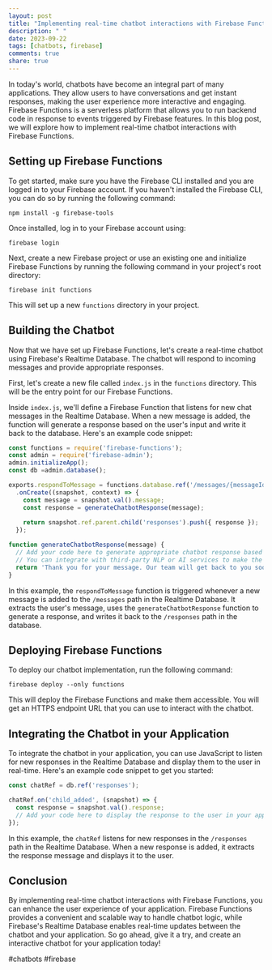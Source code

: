 ```yaml
---
layout: post
title: "Implementing real-time chatbot interactions with Firebase Functions"
description: " "
date: 2023-09-22
tags: [chatbots, firebase]
comments: true
share: true
---
```


In today's world, chatbots have become an integral part of many applications. They allow users to have conversations and get instant responses, making the user experience more interactive and engaging. Firebase Functions is a serverless platform that allows you to run backend code in response to events triggered by Firebase features. In this blog post, we will explore how to implement real-time chatbot interactions with Firebase Functions.

## Setting up Firebase Functions

To get started, make sure you have the Firebase CLI installed and you are logged in to your Firebase account. If you haven't installed the Firebase CLI, you can do so by running the following command:

`npm install -g firebase-tools`

Once installed, log in to your Firebase account using:

`firebase login`

Next, create a new Firebase project or use an existing one and initialize Firebase Functions by running the following command in your project's root directory:

`firebase init functions`

This will set up a new `functions` directory in your project.

## Building the Chatbot

Now that we have set up Firebase Functions, let's create a real-time chatbot using Firebase's Realtime Database. The chatbot will respond to incoming messages and provide appropriate responses.

First, let's create a new file called `index.js` in the `functions` directory. This will be the entry point for our Firebase Functions.

Inside `index.js`, we'll define a Firebase Function that listens for new chat messages in the Realtime Database. When a new message is added, the function will generate a response based on the user's input and write it back to the database. Here's an example code snippet:

```javascript
const functions = require('firebase-functions');
const admin = require('firebase-admin');
admin.initializeApp();
const db =admin.database();

exports.respondToMessage = functions.database.ref('/messages/{messageId}')
  .onCreate((snapshot, context) => {
    const message = snapshot.val().message;
    const response = generateChatbotResponse(message);
    
    return snapshot.ref.parent.child('responses').push({ response });
  });

function generateChatbotResponse(message) {
  // Add your code here to generate appropriate chatbot response based on the user's message
  // You can integrate with third-party NLP or AI services to make the response more intelligent
  return 'Thank you for your message. Our team will get back to you soon!';
}
```

In this example, the `respondToMessage` function is triggered whenever a new message is added to the `/messages` path in the Realtime Database. It extracts the user's message, uses the `generateChatbotResponse` function to generate a response, and writes it back to the `/responses` path in the database.

## Deploying Firebase Functions

To deploy our chatbot implementation, run the following command:

`firebase deploy --only functions`

This will deploy the Firebase Functions and make them accessible. You will get an HTTPS endpoint URL that you can use to interact with the chatbot.

## Integrating the Chatbot in your Application

To integrate the chatbot in your application, you can use JavaScript to listen for new responses in the Realtime Database and display them to the user in real-time. Here's an example code snippet to get you started:

```javascript
const chatRef = db.ref('responses');

chatRef.on('child_added', (snapshot) => {
  const response = snapshot.val().response;
  // Add your code here to display the response to the user in your application
});
```

In this example, the `chatRef` listens for new responses in the `/responses` path in the Realtime Database. When a new response is added, it extracts the response message and displays it to the user.

## Conclusion

By implementing real-time chatbot interactions with Firebase Functions, you can enhance the user experience of your application. Firebase Functions provides a convenient and scalable way to handle chatbot logic, while Firebase's Realtime Database enables real-time updates between the chatbot and your application. So go ahead, give it a try, and create an interactive chatbot for your application today!

#chatbots #firebase